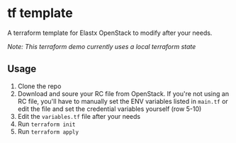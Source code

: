 # tf template
A terraform template for Elastx OpenStack to modify after your needs.

_Note: This terraform demo currently uses a local terraform state_

## Usage
1. Clone the repo
2. Download and soure your RC file from OpenStack. If you're not using an RC file, you'll have to manually set the ENV variables listed in `main.tf` or edit the file and set the credential variables yourself (row 5-10)
3. Edit the `variables.tf` file after your needs
4. Run `terraform init`
5. Run `terraform apply`
